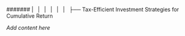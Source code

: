 ####### |   |   |   |   |   |   ├── Tax-Efficient Investment Strategies for Cumulative Return

*Add content here*